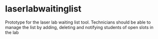 # laserlabwaitinglist
Prototype for the laser lab waiting list tool.  Technicians should be able to manage the list by adding, deleting and notifying students of open slots in the lab
